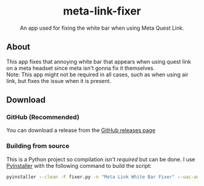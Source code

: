 <h1 align="center">meta-link-fixer</h1>
<p align="center">An app used for fixing the white bar when using Meta Quest Link.</p>

## About
This app fixes that annoying white bar that appears when using quest link on a meta headset since meta isn't gonna fix it themselves.<br/>
Note: This app might not be required in all cases, such as when using air link, but fixes the issue when it is present.

## Download
### GitHub (Recommended)
You can download a release from the [GitHub releases page](https://github.com/paradoxical-autumn/meta-link-fixer/releases)

### Building from source
This is a Python project so compilation *isn't required* but can be done. I use [PyInstaller](https://pypi.org/project/pyinstaller/) with the following command to build the script:
```bat
pyinstaller --clean -F fixer.py -n "Meta Link White Bar Fixer" --uac-admin -i "icon.png"
```